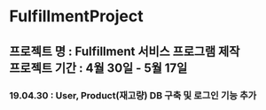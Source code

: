 # FulfillmentProject

프로젝트 명 : Fulfillment 서비스 프로그램 제작  
프로젝트 기간 : 4월 30일 - 5월 17일 
---
### 19.04.30 : User, Product(재고량) DB 구축 및 로그인 기능 추가
